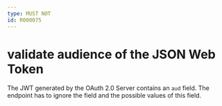 ```yaml
---
type: MUST NOT
id: R000075
---
```


# validate audience of the JSON Web Token

The JWT generated by the OAuth 2.0 Server contains an `aud` field.
The endpoint has to ignore the field and the possible values of this field.
